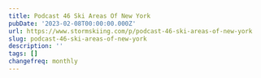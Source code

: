 ```yaml
---
title: Podcast 46 Ski Areas Of New York
pubDate: '2023-02-08T00:00:00.000Z'
url: https://www.stormskiing.com/p/podcast-46-ski-areas-of-new-york
slug: podcast-46-ski-areas-of-new-york
description: ''
tags: []
changefreq: monthly
---
```


<!-- Add post content below -->
